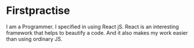 # Firstpractise
I am a Programmer. I specified in using React jS. React is an interesting framework that helps to beautify a code. And it also makes my work easier than using ordinary JS.
